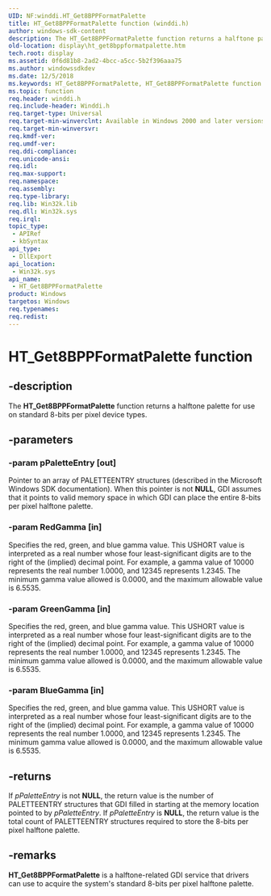 ```yaml
---
UID: NF:winddi.HT_Get8BPPFormatPalette
title: HT_Get8BPPFormatPalette function (winddi.h)
author: windows-sdk-content
description: The HT_Get8BPPFormatPalette function returns a halftone palette for use on standard 8-bits per pixel device types.
old-location: display\ht_get8bppformatpalette.htm
tech.root: display
ms.assetid: 0f6d81b8-2ad2-4bcc-a5cc-5b2f396aaa75
ms.author: windowssdkdev
ms.date: 12/5/2018
ms.keywords: HT_Get8BPPFormatPalette, HT_Get8BPPFormatPalette function [Display Devices], display.ht_get8bppformatpalette, gdifncs_78b4c867-b035-4cc3-9386-2922df0e9c12.xml, winddi/HT_Get8BPPFormatPalette
ms.topic: function
req.header: winddi.h
req.include-header: Winddi.h
req.target-type: Universal
req.target-min-winverclnt: Available in Windows 2000 and later versions of the Windows operating systems.
req.target-min-winversvr: 
req.kmdf-ver: 
req.umdf-ver: 
req.ddi-compliance: 
req.unicode-ansi: 
req.idl: 
req.max-support: 
req.namespace: 
req.assembly: 
req.type-library: 
req.lib: Win32k.lib
req.dll: Win32k.sys
req.irql: 
topic_type:
 - APIRef
 - kbSyntax
api_type:
 - DllExport
api_location:
 - Win32k.sys
api_name:
 - HT_Get8BPPFormatPalette
product: Windows
targetos: Windows
req.typenames: 
req.redist: 
---
```


# HT_Get8BPPFormatPalette function


## -description


The <b>HT_Get8BPPFormatPalette</b> function returns a halftone palette for use on standard 8-bits per pixel device types.


## -parameters




### -param pPaletteEntry [out]

Pointer to an array of PALETTEENTRY structures (described in the Microsoft Windows SDK documentation). When this pointer is not <b>NULL</b>, GDI assumes that it points to valid memory space in which GDI can place the entire 8-bits per pixel halftone palette.


### -param RedGamma [in]

Specifies the red, green, and blue gamma value. This USHORT value is interpreted as a real number whose four least-significant digits are to the right of the (implied) decimal point. For example, a gamma value of 10000 represents the real number 1.0000, and 12345 represents 1.2345. The minimum gamma value allowed is 0.0000, and the maximum allowable value is 6.5535. 


### -param GreenGamma [in]

Specifies the red, green, and blue gamma value. This USHORT value is interpreted as a real number whose four least-significant digits are to the right of the (implied) decimal point. For example, a gamma value of 10000 represents the real number 1.0000, and 12345 represents 1.2345. The minimum gamma value allowed is 0.0000, and the maximum allowable value is 6.5535. 


### -param BlueGamma [in]

Specifies the red, green, and blue gamma value. This USHORT value is interpreted as a real number whose four least-significant digits are to the right of the (implied) decimal point. For example, a gamma value of 10000 represents the real number 1.0000, and 12345 represents 1.2345. The minimum gamma value allowed is 0.0000, and the maximum allowable value is 6.5535. 


## -returns



If <i>pPaletteEntry</i> is not <b>NULL</b>, the return value is the number of PALETTEENTRY structures that GDI filled in starting at the memory location pointed to by <i>pPaletteEntry</i>. If <i>pPaletteEntry</i> is <b>NULL</b>, the return value is the total count of PALETTEENTRY structures required to store the 8-bits per pixel halftone palette.




## -remarks



<b>HT_Get8BPPFormatPalette</b> is a halftone-related GDI service that drivers can use to acquire the system's standard 8-bits per pixel halftone palette.



